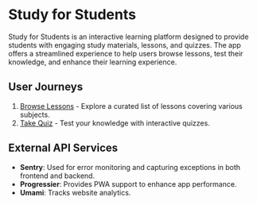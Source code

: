 # Study for Students

Study for Students is an interactive learning platform designed to provide students with engaging study materials, lessons, and quizzes. The app offers a streamlined experience to help users browse lessons, test their knowledge, and enhance their learning experience.

## User Journeys

1. [Browse Lessons](docs/journeys/browse-lessons.md) - Explore a curated list of lessons covering various subjects.
2. [Take Quiz](docs/journeys/take-quiz.md) - Test your knowledge with interactive quizzes.

## External API Services

- **Sentry**: Used for error monitoring and capturing exceptions in both frontend and backend.
- **Progressier**: Provides PWA support to enhance app performance.
- **Umami**: Tracks website analytics.
